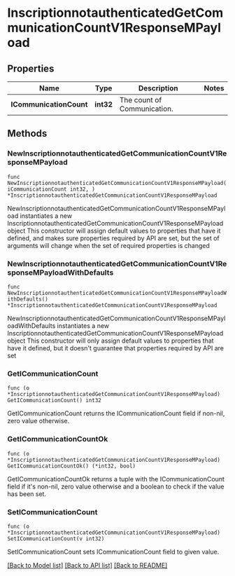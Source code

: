 # InscriptionnotauthenticatedGetCommunicationCountV1ResponseMPayload

## Properties

Name | Type | Description | Notes
------------ | ------------- | ------------- | -------------
**ICommunicationCount** | **int32** | The count of Communication. | 

## Methods

### NewInscriptionnotauthenticatedGetCommunicationCountV1ResponseMPayload

`func NewInscriptionnotauthenticatedGetCommunicationCountV1ResponseMPayload(iCommunicationCount int32, ) *InscriptionnotauthenticatedGetCommunicationCountV1ResponseMPayload`

NewInscriptionnotauthenticatedGetCommunicationCountV1ResponseMPayload instantiates a new InscriptionnotauthenticatedGetCommunicationCountV1ResponseMPayload object
This constructor will assign default values to properties that have it defined,
and makes sure properties required by API are set, but the set of arguments
will change when the set of required properties is changed

### NewInscriptionnotauthenticatedGetCommunicationCountV1ResponseMPayloadWithDefaults

`func NewInscriptionnotauthenticatedGetCommunicationCountV1ResponseMPayloadWithDefaults() *InscriptionnotauthenticatedGetCommunicationCountV1ResponseMPayload`

NewInscriptionnotauthenticatedGetCommunicationCountV1ResponseMPayloadWithDefaults instantiates a new InscriptionnotauthenticatedGetCommunicationCountV1ResponseMPayload object
This constructor will only assign default values to properties that have it defined,
but it doesn't guarantee that properties required by API are set

### GetICommunicationCount

`func (o *InscriptionnotauthenticatedGetCommunicationCountV1ResponseMPayload) GetICommunicationCount() int32`

GetICommunicationCount returns the ICommunicationCount field if non-nil, zero value otherwise.

### GetICommunicationCountOk

`func (o *InscriptionnotauthenticatedGetCommunicationCountV1ResponseMPayload) GetICommunicationCountOk() (*int32, bool)`

GetICommunicationCountOk returns a tuple with the ICommunicationCount field if it's non-nil, zero value otherwise
and a boolean to check if the value has been set.

### SetICommunicationCount

`func (o *InscriptionnotauthenticatedGetCommunicationCountV1ResponseMPayload) SetICommunicationCount(v int32)`

SetICommunicationCount sets ICommunicationCount field to given value.



[[Back to Model list]](../README.md#documentation-for-models) [[Back to API list]](../README.md#documentation-for-api-endpoints) [[Back to README]](../README.md)


